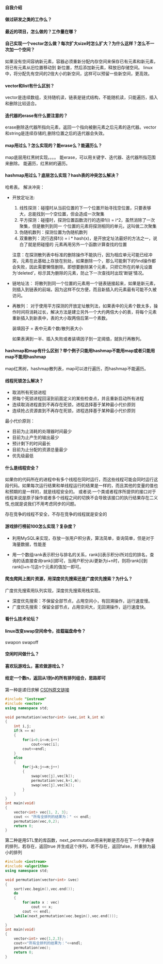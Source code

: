#### 自我介绍
#### 做过研发之类的工作么？
#### 最近的项目，怎么做的？工作量在哪？

#### 自己实现一个vector怎么做？每次扩大size时怎么扩大？为什么这样？怎么不一次加一个空间？
  如果没有空间容纳新元素，容器必须重新分配内存空间来保存已有元素和新元素，将已有元素从旧位置移动到
  新位置，然后添加新元素，释放旧存储空间。
  linux中，将分配先有空间的2倍大小的新空间，这样可以预留一些新空间，更高效。

#### vector和list有什么区别？
  vector是连续数组，支持随机读，链表是链式结构，不能随机读，只能遍历，插入和删除比较适合。

#### 迭代器的erase有什么要注意的？
  erase删除迭代器所指向元素，返回一个指向被删元素之后元素的迭代器。vector和string是连续存储的,删除位置之后的迭代器会失效。

#### map用过么？怎么实现的？能erase么？能遍历么？
  map底层用红黑树实现。。。。
  能erase，可以用关键字、迭代器、迭代器所指范围来删除。
  能遍历，红黑树的遍历。


#### hashmap用过么？底层怎么实现？hash表的冲突怎么解决？
  哈希表。
  解决冲突：
  + 开放定址法:
    1. 线性探测：碰撞时从当前位置的下一个位置开始寻找空位置，只要表够大，总能找到一个空位置，但会造成一次聚集
    2. 平方探测：碰撞时，探测位置函数流行的选择f(i) = i^2，虽然消除了一次聚集，但是散列到同一 个位置的元素将探测相同的单元，这叫做二次聚集
    3. 伪随机数列：探测位置为伪随机数列
    4. 双重散列：流行选择f(i) = i * hash(x)，是开放定址法最好的方法之一，说白了就是把碰撞的 元素再用另外一个函数计算查找的位置

    注意：在探测散列表中标准的删除操作不能执行，因为相应单元可能已经冲突，元素在此基础上存放在别处，如果删除一个，那么可能剩下的find操作都会失败，因此需要懒惰删除。即想要删除某个元素，只把它所在的单元设置为‘deleted’，标示其为删除的元素，防止下一次查找时出现‘断链’情况。

  + 链地址法：
    将散列到同一个位置的元素用一个链表链接起来，如果是新元素，则插入到链表的前端，因为这样不仅方便，而且新插入的元素最有可能不久被访问。

  + 再散列：
    对于使用平方探测的开放定址散列法，如果表中的元素个数太多，操作时间将消耗过长，解决方法是建立另外一个大约两倍大小的表，将每个元素重新插入到新表中，表的大小取两倍后第一个素数。
               
    装填因子 = 表中元素个数/散列表大小

    如果表满到一半、插入失败或者装填因子到一定阈值，就执行再散列。


#### hashmap和map有什么区别？举个例子只能用hashmap不能用map或者只能用map不能用hashmap
   map红黑树，hashmap散列表，map可以进行遍历，而hashmap不能遍历。

#### 线程死锁怎么解决？
  + 取消所有死锁进程
  + 把每个死锁进程回滚到前面定义的某些检查点，并且重新启动所有进程
  + 连续取消进程直到不再存在死锁，进程选择基于某种最小代价原则
  + 连续抢占资源直到不再存在死锁，进程选择基于某种最小代价原则

  最小代价原则：
  + 目前为止消耗的处理器时间最少
  + 目前为止产生的输出最少
  + 预计剩下的时间最长
  + 目前为止分配的资源总量最少
  + 优先级最低


#### 什么是线程安全？
  如果你的代码所在的进程中有多个线程在同时运行，而这些线程可能会同时运行这段代码。如果每次运行结果和单线程运行的结果是一样的，而且其他的变量的值也和预期的是一样的，就是线程安全的。
  或者说:一个类或者程序所提供的接口对于线程来说是原子操作或者多个线程之间的切换不会导致该接口的执行结果存在二义性,也就是说我们不用考虑同步的问题。

  存在竞争的线程不安全，不存在竞争的线程就是安全的

#### 游戏排行榜前100怎么实现？复杂度？
  + 利用MySQL来实现，存放一张用户积分表，算法简单，查询简单，但是对于海量数据，性能差

  + 用一个数组rank表示积分与排名的关系，rank[i]表示积分i所对应的排名，查询的话直接查询rank[i]即可，当用户积分从i更新为i+n时，则将rank[i]到rank[i+n-1]这n个元素的值加一即可。


#### 爬虫爬网上图片资源，用深度优先搜索还是广度优先搜索？为什么？
  广度优先搜索用队列实现，深度优先搜索用栈实现。
  + 深度优先搜索：不保留全部节点，占用空间小，有回溯操作，运行速度慢。
  + 广度优先搜索：保留全部节点，占用空间大，无回溯操作，运行速度快。

#### 看什么技术论坛？

#### linux改变swap空间命令，挂载磁盘命令？
  swapon  swapoff

#### 空闲时间做什么？

#### 喜欢玩游戏么，喜欢做游戏么？

#### 给定一个数n，返回从1到n的所有排列组合，思路即可

第一种是递归求解
[CSDN原文链接](https://blog.csdn.net/Hackbuteer1/article/details/6657435)
```C++
#include "iostream"
#include <vector>
using namespace std;
 
void permutation(vector<int> &vec,int k,int m)
{
    int i,j;
    if(k == m)
    {
        for(i=0;i<=m;i++)
            cout<<vec[i];
        cout<<endl;
    }
    else
    {
        for(j=k;j<=m;j++)
        {
            swap(vec[j],vec[k]);
            permutation(vec,k+1,m);
            swap(vec[j],vec[k]);
        }
    }
}
int main(void)
{
    vector<int> vec{1, 2, 3};
    cout << "所有全排列的结果为：" << endl;
    permutation(vec,0,2);
    return 0;
}
```
第二种是用STL里的库函数，next_permutation用来判断是否存在下一个字典序的排列，若存在，返回true
并生成这个序列，若不存在，返回false，并重排为最小的排列
```C++
#include <iostream>
#include <algorithm>
using namespace std;
 
void permutation(vector<int> &vec)
{
    sort(vec.begin(),vec.end());
    do
    {
        for(auto x : vec)
            cout << x;
        cout << endl;
    }while(next_permutation(vec.begin(),vec.end()));
 
}
int main(void)
{
    vector<int> vec{1,2,3};
    cout<<"所有全排列的结果为："<<endl;
    permutation(vec);
    return 0;
}
```

